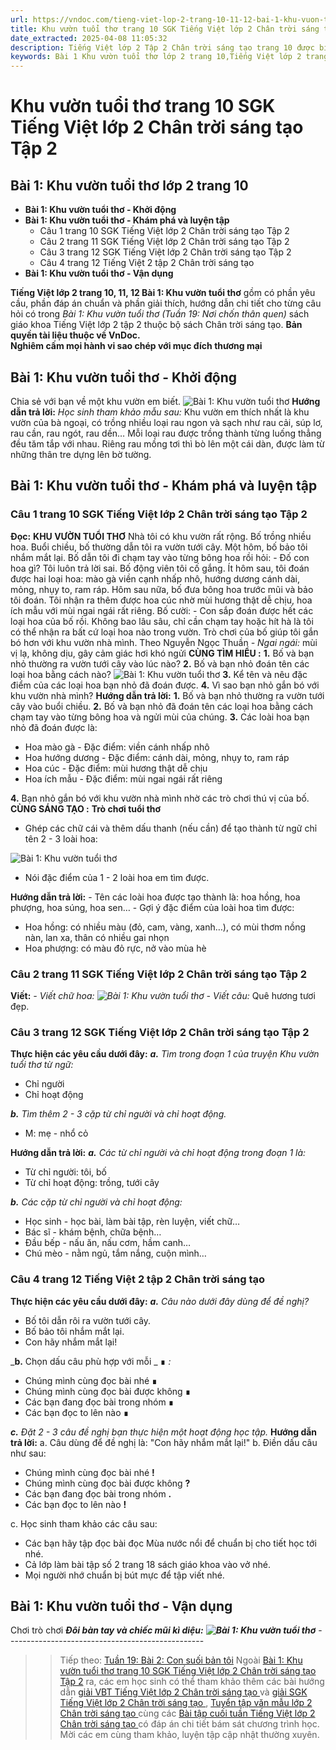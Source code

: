 ```yaml
---
url: https://vndoc.com/tieng-viet-lop-2-trang-10-11-12-bai-1-khu-vuon-tuoi-tho-241142
title: Khu vườn tuổi thơ trang 10 SGK Tiếng Việt lớp 2 Chân trời sáng tạo Tập 2 - VnDoc.com
date_extracted: 2025-04-08 11:05:32
description: Tiếng Việt lớp 2 Tập 2 Chân trời sáng tạo trang 10 được biên soạn nhằm giúp các em HS đạt kết quả tốt trong quá trình làm bài tập và học tập môn Tiếng Việt lớp 2.
keywords: Bài 1 Khu vườn tuổi thơ lớp 2 trang 10,Tiếng Việt lớp 2 trang 10 Khu vườn tuổi thơ,Tuần 19 Khu vườn tuổi thơ,Khu vườn tuổi thơ,bài 1 Khu vườn tuổi thơ,Tuần 19 nơi chốn thân quen,tiếng việt 2 tuần 19,tiếng việt 2,tiếng việt lớp 2,sách tiếng việt 2,sách tiếng việt lớp 2,bài tập tiếng việt lớp 2,tiếng việt lớp 2 tập 2,học tiếng việt chân trời sáng tạo,chân trời sáng tạo,tiếng việt lớp 2 chân trời,tiếng việt chân trời sáng tạo
---
```


# Khu vườn tuổi thơ trang 10 SGK Tiếng Việt lớp 2 Chân trời sáng tạo Tập 2
## **Bài 1: Khu vườn tuổi thơ lớp 2 trang 10**
  * **Bài 1: Khu vườn tuổi thơ - Khởi động**
  * **Bài 1: Khu vườn tuổi thơ - Khám phá và luyện tập**
    * Câu 1 trang 10 SGK Tiếng Việt lớp 2 Chân trời sáng tạo Tập 2
    * Câu 2 trang 11 SGK Tiếng Việt lớp 2 Chân trời sáng tạo Tập 2
    * Câu 3 trang 12 SGK Tiếng Việt lớp 2 Chân trời sáng tạo Tập 2
    * Câu 4 trang 12 Tiếng Việt 2 tập 2 Chân trời sáng tạo
  * **Bài 1: Khu vườn tuổi thơ - Vận dụng**

**Tiếng Việt lớp 2 trang 10, 11, 12 Bài 1: Khu vườn tuổi thơ** gồm có phần yêu cầu, phần đáp án chuẩn và phần giải thích, hướng dẫn chi tiết cho từng câu hỏi có trong _Bài 1: Khu vườn tuổi thơ \(Tuần 19: Nơi chốn thân quen\)_ sách giáo khoa Tiếng Việt lớp 2 tập 2 thuộc bộ sách Chân trời sáng tạo.
**Bản quyền tài liệu thuộc về VnDoc.  
Nghiêm cấm mọi hành vi sao chép với mục đích thương mại**
## **Bài 1: Khu vườn tuổi thơ - Khởi động**
Chia sẻ với bạn về một khu vườn em biết.
![Bài 1: Khu vườn tuổi thơ](https://i.vdoc.vn/data/image/2021/08/21/tieng-viet-lop-2-trang-10-11-12-bai-1-khu-vuon-tuoi-tho-6.jpg)
**Hướng dẫn trả lời:**
_Học sinh tham khảo mẫu sau:_
Khu vườn em thích nhất là khu vườn của bà ngoại, có trồng nhiều loại rau ngon và sạch như rau cải, súp lơ, rau cần, rau ngót, rau dền… Mỗi loại rau được trồng thành từng luống thẳng đều tăm tắp với nhau. Riêng rau mồng tơi thì bò lên một cái dàn, được làm từ những thân tre dựng lên bờ tường.
## **Bài 1: Khu vườn tuổi thơ - Khám phá và luyện tập**
### Câu 1 trang 10 SGK Tiếng Việt lớp 2 Chân trời sáng tạo Tập 2
**Đọc:**
**KHU VƯỜN TUỔI THƠ**
Nhà tôi có khu vườn rất rộng. Bố trồng nhiều hoa. Buổi chiều, bố thường dẫn tôi ra vườn tưới cây.
Một hôm, bố bảo tôi nhắm mắt lại. Bố dẫn tôi đi chạm tay vào từng bông hoa rồi hỏi:
\- Đố con hoa gì?
Tôi luôn trả lời sai. Bố động viên tôi cố gắng. Ít hôm sau, tôi đoán được hai loại hoa: mào gà viền cạnh nhấp nhô, hướng dương cánh dài, mỏng, nhụy to, ram ráp.
Hôm sau nữa, bố đưa bông hoa trước mũi và bảo tôi đoán. Tôi nhận ra thêm được hoa cúc nhờ mùi hương thật dễ chịu, hoa ích mẫu với mùi ngai ngái rất riêng.
Bố cười:
\- Con sắp đoán được hết các loại hoa của bố rồi.
Không bao lâu sâu, chỉ cần chạm tay hoặc hít hà là tôi có thể nhận ra bất cứ loại hoa nào trong vườn. Trò chơi của bố giúp tôi gắn bó hơn với khu vườn nhà mình.
Theo Nguyễn Ngọc Thuần
 _\- Ngai ngái:_ mùi vị lạ, không dịu, gây cảm giác hơi khó ngửi
**CÙNG TÌM HIỂU :**
**1.** Bố và bạn nhỏ thường ra vườn tưới cây vào lúc nào?
**2.** Bố và bạn nhỏ đoán tên các loại hoa bằng cách nào?
![Bài 1: Khu vườn tuổi thơ](https://i.vdoc.vn/data/image/2021/08/21/tieng-viet-lop-2-trang-10-11-12-bai-1-khu-vuon-tuoi-tho-1.jpg)
**3.** Kể tên và nêu đặc điểm của các loại hoa bạn nhỏ đã đoán được.
**4.** Vì sao bạn nhỏ gắn bó với khu vườn nhà mình?
**Hướng dẫn trả lời:**
**1.** Bố và bạn nhỏ thường ra vườn tưới cây vào buổi chiều.
**2.** Bố và bạn nhỏ đã đoán tên các loại hoa bằng cách chạm tay vào từng bông hoa và ngửi mùi của chúng.
**3.** Các loài hoa bạn nhỏ đã đoán được là:
  * Hoa mào gà - Đặc điểm: viền cánh nhấp nhô
  * Hoa hướng dương - Đặc điểm: cánh dài, mỏng, nhụy to, ram ráp
  * Hoa cúc - Đặc điểm: mùi hương thật dễ chịu
  * Hoa ích mẫu - Đặc điểm: mùi ngai ngái rất riêng

**4.** Bạn nhỏ gắn bó với khu vườn nhà mình nhờ các trò chơi thú vị của bố.
**CÙNG SÁNG TẠO :**
**Trò chơi tuổi thơ**
  * Ghép các chữ cái và thêm dấu thanh \(nếu cần\) để tạo thành từ ngữ chỉ tên 2 - 3 loài hoa:

![Bài 1: Khu vườn tuổi thơ](https://i.vdoc.vn/data/image/2021/08/21/tieng-viet-lop-2-trang-10-11-12-bai-1-khu-vuon-tuoi-tho-2.jpg)
  * Nói đặc điểm của 1 - 2 loài hoa em tìm được.

**Hướng dẫn trả lời:**
\- Tên các loài hoa được tạo thành là: hoa hồng, hoa phượng, hoa súng, hoa sen…
\- Gợi ý đặc điểm của loài hoa tìm được:
  * Hoa hồng: có nhiều màu \(đỏ, cam, vàng, xanh…\), có mùi thơm nồng nàn, lan xa, thân có nhiều gai nhọn
  * Hoa phượng: có màu đỏ rực, nở vào mùa hè

### Câu 2 trang 11 SGK Tiếng Việt lớp 2 Chân trời sáng tạo Tập 2
**Viết:**
_\- Viết chữ hoa:_
_![Bài 1: Khu vườn tuổi thơ](https://i.vdoc.vn/data/image/2021/08/21/tieng-viet-lop-2-trang-10-11-12-bai-1-khu-vuon-tuoi-tho-3.jpg)_
_\- Viết câu:_ Quê hương tươi đẹp.
### Câu 3 trang 12 SGK Tiếng Việt lớp 2 Chân trời sáng tạo Tập 2
**Thực hiện các yêu cầu dưới đây:**
_**a.** Tìm trong đoạn 1 của truyện Khu vườn tuổi thơ từ ngữ:_
  * Chỉ người
  * Chỉ hoạt động

 _**b.** Tìm thêm 2 - 3 cặp từ chỉ người và chỉ hoạt động._
  * M: mẹ - nhổ cỏ

**Hướng dẫn trả lời:**
_**a.** Các từ chỉ người và chỉ hoạt động trong đoạn 1 là:_
  * Từ chỉ người: tôi, bố
  * Từ chỉ hoạt động: trồng, tưới cây

 _**b.** Các cặp từ chỉ người và chỉ hoạt động:_
  * Học sinh - học bài, làm bài tập, rèn luyện, viết chữ…
  * Bác sĩ - khám bệnh, chữa bệnh…
  * Đầu bếp - nấu ăn, nấu cơm, hầm canh…
  * Chú mèo - nằm ngủ, tắm nắng, cuộn mình…

### Câu 4 trang 12 Tiếng Việt 2 tập 2 Chân trời sáng tạo
**Thực hiện các yêu cầu dưới đây:**
_**a.** Câu nào dưới đây dùng để đề nghị?_
  * Bố tôi dẫn rôi ra vườn tưới cây.
  * Bố bảo tôi nhắm mắt lại.
  * Con hãy nhắm mắt lại\!

_**b.** Chọn dấu câu phù hợp với mỗi _ ∎ _:_
  * Chúng mình cùng đọc bài nhé ∎
  * Chúng mình cùng đọc bài được không ∎
  * Các bạn đang đọc bài trong nhóm ∎
  * Các bạn đọc to lên nào ∎

 _**c.** Đặt 2 - 3 câu đề nghị bạn thực hiện một hoạt động học tập._
**Hướng dẫn trả lời:**
a. Câu dùng để đề nghị là: "Con hãy nhắm mắt lại\!"
b. Điền dấu câu như sau:
  * Chúng mình cùng đọc bài nhé **\!**
  * Chúng mình cùng đọc bài được không **?**
  * Các bạn đang đọc bài trong nhóm **.**
  * Các bạn đọc to lên nào **\!**

c. Học sinh tham khảo các câu sau:
  * Các bạn hãy tập đọc bài đọc Mùa nước nổi để chuẩn bị cho tiết học tới nhé.
  * Cả lớp làm bài tập số 2 trang 18 sách giáo khoa vào vở nhé.
  * Mọi người nhớ chuẩn bị bút mực để tập viết nhé.

## **Bài 1: Khu vườn tuổi thơ -** Vận dụng
Chơi trò chơi _**Đôi bàn tay và chiếc mũi kì diệu:**_
_**![Bài 1: Khu vườn tuổi thơ](https://i.vdoc.vn/data/image/2021/08/21/tieng-viet-lop-2-trang-10-11-12-bai-1-khu-vuon-tuoi-tho-5.jpg)**_
\-------------------------------------------------
>> Tiếp theo: [Tuần 19: Bài 2: Con suối bản tôi](<https://vndoc.com/tieng-viet-lop-2-trang-13-14-15-16-17-bai-2-con-suoi-ban-toi-241154>)
Ngoài [Bài 1: Khu vườn tuổi thơ trang 10 SGK Tiếng Việt lớp 2 Chân trời sáng tạo Tập 2](<https://vndoc.com/tieng-viet-lop-2-trang-10-11-12-bai-1-khu-vuon-tuoi-tho-241142>) ra, các em học sinh có thể tham khảo thêm các bài hướng dẫn [ giải VBT Tiếng Việt lớp 2 Chân trời sáng tạo ](<https://vndoc.com/vbt-tieng-viet-lop-2-ctst>) và [ giải SGK Tiếng Việt lớp 2 Chân trời sáng tạo ](<https://vndoc.com/tieng-viet-lop-2-sach-chan-troi-sang-tao>) , [ Tuyển tập văn mẫu lớp 2 Chân trời sáng tạo ](<https://vndoc.com/tap-lam-van-lop-2-ctst>) cùng các [ Bài tập cuối tuần Tiếng Việt lớp 2 Chân trời sáng tạo ](<https://vndoc.com/bai-tap-cuoi-tuan-lop-2-mon-tieng-viet-sach-ctst>) có đáp án chi tiết bám sát chương trình học. Mời các em cùng tham khảo, luyện tập cập nhật thường xuyên.
